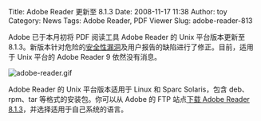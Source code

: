 Title: Adobe Reader 更新至 8.1.3
Date: 2008-11-17 11:38
Author: toy
Category: News
Tags: Adobe Reader, PDF Viewer
Slug: adobe-reader-813

Adobe 已于本月初将 PDF 阅读工具 Adobe Reader 的 Unix 平台版本更新至
8.1.3。新版本针对危险的[安全性漏洞](http://www.adobe.com/support/security/bulletins/apsb08-19.html)及用户报告的缺陷进行了修正。目前，适用于
Unix 平台的 Adobe Reader 9 依然没有消息。

![adobe-reader.gif](http://i.linuxtoy.org/images/2008/11/adobe-reader.gif)

Adobe Reader 的 Unix 平台版本适用于 Linux 和 Sparc Solaris，包含
deb、rpm、tar 等格式的安装包。你可以从 Adobe 的 FTP 站点[下载 Adobe
Reader
8.1.3](ftp://ftp.adobe.com/pub/adobe/reader/unix/8.x/8.1.3/)，并选择适用于自己系统的语言。
